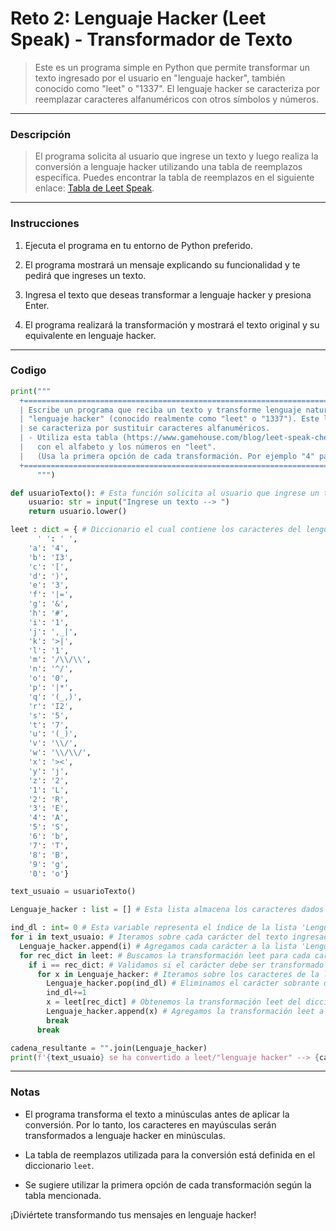 # Reto 2: Lenguaje Hacker (Leet Speak) - Transformador de Texto

>Este es un programa simple en Python que permite transformar un texto ingresado por el usuario en "lenguaje hacker", también conocido como "leet" o "1337". El lenguaje hacker se caracteriza por reemplazar caracteres alfanuméricos con otros símbolos y números.

------------


### Descripción

>El programa solicita al usuario que ingrese un texto y luego realiza la conversión a lenguaje hacker utilizando una tabla de reemplazos específica. Puedes encontrar la tabla de reemplazos en el siguiente enlace: [Tabla de Leet Speak](https://www.gamehouse.com/blog/leet-speak-cheat-sheet/).

------------

### Instrucciones

1. Ejecuta el programa en tu entorno de Python preferido.

2. El programa mostrará un mensaje explicando su funcionalidad y te pedirá que ingreses un texto.

3. Ingresa el texto que deseas transformar a lenguaje hacker y presiona Enter.

4. El programa realizará la transformación y mostrará el texto original y su equivalente en lenguaje hacker.

-----------
### Codigo
```python
print("""
  +===============================================================================+
  | Escribe un programa que reciba un texto y transforme lenguaje natural a       |
  | "lenguaje hacker" (conocido realmente como "leet" o "1337"). Este lenguaje    |
  | se caracteriza por sustituir caracteres alfanuméricos.                        |
  | - Utiliza esta tabla (https://www.gamehouse.com/blog/leet-speak-cheat-sheet/) |
  |   con el alfabeto y los números en "leet".                                    |
  |   (Usa la primera opción de cada transformación. Por ejemplo "4" para la "a") |
  +===============================================================================+
      """)

def usuarioTexto(): # Esta función solicita al usuario que ingrese un texto y devuelve la entrada como una cadena/str.
    usuario: str = input("Ingrese un texto --> ")
    return usuario.lower()

leet : dict = { # Diccionario el cual contiene los caracteres del lenguaje leet según el alfabeto.
      ' ': ' ',
    'a': '4',
    'b': 'I3',
    'c': '[',
    'd': ')',
    'e': '3',
    'f': '|=',
    'g': '&',
    'h': '#',
    'i': '1',
    'j': ',_|',
    'k': '>|',
    'l': '1',
    'm': '/\\/\\',
    'n': '^/',
    'o': '0',
    'p': '|*',
    'q': '(_,)',
    'r': 'I2',
    's': '5',
    't': '7',
    'u': '(_)',
    'v': '\\/',
    'w': '\\/\\/',
    'x': '><',
    'y': 'j',
    'z': '2',
    '1': 'L',
    '2': 'R',
    '3': 'E',
    '4': 'A',
    '5': 'S',
    '6': 'b',
    '7': 'T',
    '8': 'B',
    '9': 'g',
    '0': 'o'}

text_usuaio = usuarioTexto()

Lenguaje_hacker : list = [] # Esta lista almacena los caracteres dados por el usuario y luego dentro de ella se convierten al lenguaje leet.

ind_dl : int= 0 # Esta variable representa el índice de la lista 'Lenguaje_hacker'.
for i in text_usuaio: # Iteramos sobre cada carácter del texto ingresado por el usuario.
  Lenguaje_hacker.append(i) # Agregamos cada carácter a la lista 'Lenguaje_hacker'.
  for rec_dict in leet: # Buscamos la transformación leet para cada carácter y lo agregamos a la lista.
    if i == rec_dict: # Validamos si el carácter debe ser transformado a leet.
      for x in Lenguaje_hacker: # Iteramos sobre los caracteres de la lista 'Lenguaje_hacker' para reemplazar el carácter.
        Lenguaje_hacker.pop(ind_dl) # Eliminamos el carácter sobrante de la lista.
        ind_dl+=1
        x = leet[rec_dict] # Obtenemos la transformación leet del diccionario.
        Lenguaje_hacker.append(x) # Agregamos la transformación leet a la lista.
        break
      break

cadena_resultante = "".join(Lenguaje_hacker) 
print(f'{text_usuaio} se ha convertido a leet/"lenguaje hacker" --> {cadena_resultante}')
```

------------


### Notas

- El programa transforma el texto a minúsculas antes de aplicar la conversión. Por lo tanto, los caracteres en mayúsculas serán transformados a lenguaje hacker en minúsculas.

- La tabla de reemplazos utilizada para la conversión está definida en el diccionario `leet`.

- Se sugiere utilizar la primera opción de cada transformación según la tabla mencionada.

¡Diviértete transformando tus mensajes en lenguaje hacker!


